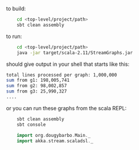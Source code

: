 

to build:
```bash
    cd <top-level/project/path>
    sbt clean assembly
```
to run:
```bash
	cd <top-level/project/path>
	java -jar target/scala-2.11/StreamGraphs.jar
```

should give output in your shell that starts like this:

```bash
total lines processed per graph: 1,000,000
sum from g1: 198,005,741
sum from g2: 98,002,857
sum from g3: 25,990,327
....
```

or you can run these graphs from the scala REPL:
```bash
    sbt clean assembly
    sbt console
```
```scala
    import org.dougybarbo.Main._
    import akka.stream.scaladsl._
```
